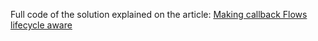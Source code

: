 Full code of the solution explained on the article: [Making callback Flows lifecycle aware
](https://dev.to/hichamboushaba/making-callback-flows-lifecycle-aware-42ib-temp-slug-3742721)
